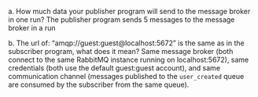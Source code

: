 a. How much data your publisher program will send to the message broker in one run?
The publisher program sends 5 messages to the message broker in a run

b. The url of: “amqp://guest:guest@localhost:5672” is the same as in the subscriber program, what does it mean?
Same message broker (both connect to the same RabbitMQ instance running on localhost:5672), same credentials (both use the default guest:guest account), and same communication channel (messages published to the `user_created` queue are consumed by the subscriber from the same queue).